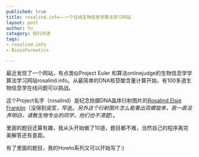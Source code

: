 ```yaml
--- 
published: true
title: rosalind.info——一个在线生物信息学算法学习网站
layout: post
author: Yu
category: 知行并进
tags: 
- rosalind.info
- Bioinformatics

---
```

最近发现了一个网站，有点类似Project Euler 和算法onlinejudge的生物信息学学算法学习网站rosalind.info。从最简单的DNA核苷酸含量计算开始，有100多道生物信息学在线问题可以挑战。

这个Project名字（rosalind）是纪念拍摄DNA晶体衍射图片的[Rosalind Elsie Franklin](http://en.wikipedia.org/wiki/Rosalind_Franklin)（没得到诺奖，早逝。*另外这个衍射图片怎么能看出双螺旋来，我一直没弄明白，请教生物专业的同学，他们也不清楚*）。

里面的题目还算有趣，我从头开始做了10道，题目都不难，当然自己的程序离完美解答还有差距。

有了里面的题目，我的Howto系列又可以开始写了:)


